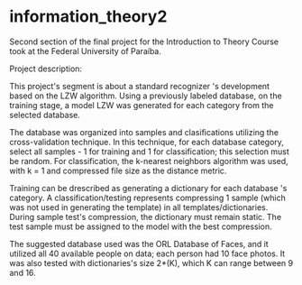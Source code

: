 # information_theory2
Second section of the final project for the Introduction to Theory Course took at the Federal University of Paraíba.

Project description:

This project's segment is about a standard recognizer 's development based on the LZW algorithm. Using a previously labeled database, on the training stage, a model LZW was generated for each category from the selected database.

The database was organized into samples and clasifications utilizing the cross-validation technique. In this technique, for each database category, select all samples - 1 for training and 1 for classification; this selection must be random. For classification, the k-nearest neighbors algorithm was used, with k = 1 and compressed file size as the distance metric.

Training can be drescribed as generating a dictionary for each database 's category. A classification/testing represents compressing 1 sample (which was not used in generating the template) in all templates/dictionaries. During sample test's compression, the dictionary must remain static. The test sample must be assigned to the model with the best compression.

The suggested database used was the ORL Database of Faces, and it utilized all 40 available people on data; each person had 10 face photos.
It was also tested with dictionaries's size 2*(K), which K can range between 9 and 16.

